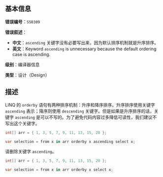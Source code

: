 ## 基本信息

**错误编号**：`SS0309`

**错误叙述**：

* **中文**：`ascending` 关键字没有必要写出来，因为默认排序机制就是升序排序。
* **英文**：Keyword `ascending` is unnecessary because the default ordering case is ascending.

**级别**：编译器信息

**类型**：设计（Design）

## 描述

LINQ 的 `orderby` 语句有两种排序机制：升序和降序排序。升序排序使用关键字 `ascending` 表示；降序则使用 `descending` 关键字。但是如果是升序排序的话，关键字 `ascending` 是可以不写的。为了避免代码内容过多降低可读性，我们建议不写出这个关键字。

```csharp
int[] arr = { 1, 3, 5, 7, 9, 11, 13, 15, 20 };

var selection = from x in arr orderby x ascending select x;
```

请删除关键字 `ascending`。

```csharp
int[] arr = { 1, 3, 5, 7, 9, 11, 13, 15, 20 };

var selection = from x in arr orderby x select x;
```

